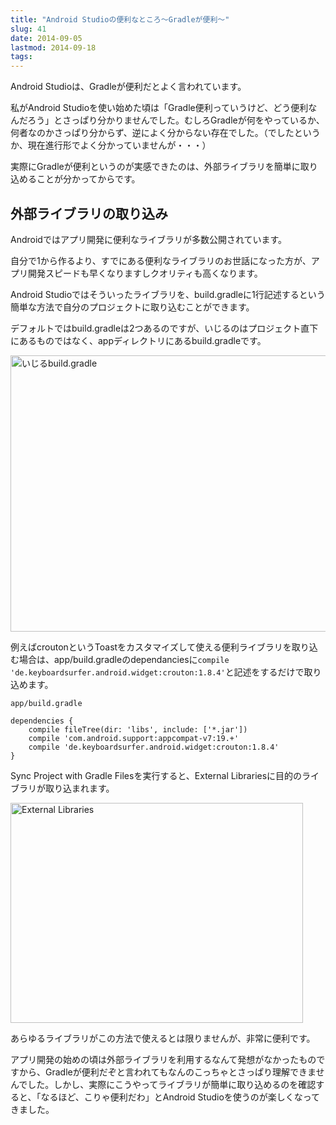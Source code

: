 ```yaml
---
title: "Android Studioの便利なところ〜Gradleが便利〜"
slug: 41
date: 2014-09-05
lastmod: 2014-09-18
tags: 
---
```


Android Studioは、Gradleが便利だとよく言われています。

私がAndroid Studioを使い始めた頃は「Gradle便利っていうけど、どう便利なんだろう」とさっぱり分かりませんでした。むしろGradleが何をやっているか、何者なのかさっぱり分からず、逆によく分からない存在でした。（でしたというか、現在進行形でよく分かっていませんが・・・）

実際にGradleが便利というのが実感できたのは、外部ライブラリを簡単に取り込めることが分かってからです。


## 外部ライブラリの取り込み


Androidではアプリ開発に便利なライブラリが多数公開されています。

自分で1から作るより、すでにある便利なライブラリのお世話になった方が、アプリ開発スピードも早くなりますしクオリティも高くなります。

Android Studioではそういったライブラリを、build.gradleに1行記述するという簡単な方法で自分のプロジェクトに取り込むことができます。

デフォルトではbuild.gradleは2つあるのですが、いじるのはプロジェクト直下にあるものではなく、appディレクトリにあるbuild.gradleです。

<img src="https://android.gcreate.jp/wp-content/uploads/2014/09/7af2b259ceaaa2c853d831a993b66bca.jpg" alt="いじるbuild.gradle" title="いじるbuild.gradle.jpg" border="0" width="600" height="442" />

例えばcroutonというToastをカスタマイズして使える便利ライブラリを取り込む場合は、app/build.gradleのdependanciesに`compile 'de.keyboardsurfer.android.widget:crouton:1.8.4'`と記述をするだけで取り込めます。

`app/build.gradle`


```
dependencies {
    compile fileTree(dir: 'libs', include: ['*.jar'])
    compile 'com.android.support:appcompat-v7:19.+'
    compile 'de.keyboardsurfer.android.widget:crouton:1.8.4'
}
```

Sync Project with Gradle Filesを実行すると、External Librariesに目的のライブラリが取り込まれます。

<img src="https://android.gcreate.jp/wp-content/uploads/2014/09/External-Libraries.jpg" alt="External Libraries" title="External Libraries.jpg" border="0" width="468" height="352" />

あらゆるライブラリがこの方法で使えるとは限りませんが、非常に便利です。

アプリ開発の始めの頃は外部ライブラリを利用するなんて発想がなかったものですから、Gradleが便利だぞと言われてもなんのこっちゃとさっぱり理解できませんでした。しかし、実際にこうやってライブラリが簡単に取り込めるのを確認すると、「なるほど、こりゃ便利だわ」とAndroid Studioを使うのが楽しくなってきました。


  